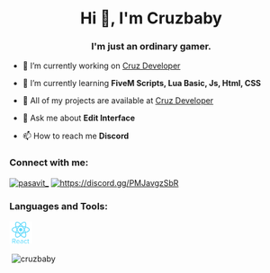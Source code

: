 <h1 align="center">Hi 👋, I'm Cruzbaby</h1>
<h3 align="center">I'm just an ordinary gamer.</h3>

- 🔭 I’m currently working on [Cruz Developer](https://discord.gg/PMJavgzSbR)

- 🌱 I’m currently learning **FiveM Scripts, Lua Basic, Js, Html, CSS**

- 👯 All of my projects are available at [Cruz Developer](https://discord.gg/PMJavgzSbR)

- 💬 Ask me about **Edit Interface**

- 📫 How to reach me **Discord**

<h3 align="left">Connect with me:</h3>
<p align="left">
<a href="https://instagram.com/pasavit_" target="blank"><img align="center" src="https://raw.githubusercontent.com/rahuldkjain/github-profile-readme-generator/master/src/images/icons/Social/instagram.svg" alt="pasavit_" height="30" width="40" /></a>
<a href="https://discord.gg/https://discord.gg/PMJavgzSbR" target="blank"><img align="center" src="https://raw.githubusercontent.com/rahuldkjain/github-profile-readme-generator/master/src/images/icons/Social/discord.svg" alt="https://discord.gg/PMJavgzSbR" height="30" width="40" /></a>
</p>

<h3 align="left">Languages and Tools:</h3>
<p align="left"> <a href="https://reactjs.org/" target="_blank" rel="noreferrer"> <img src="https://raw.githubusercontent.com/devicons/devicon/master/icons/react/react-original-wordmark.svg" alt="react" width="40" height="40"/> </a> </p>

<p>&nbsp;<img align="center" src="https://github-readme-stats.vercel.app/api?username=cruzbaby&show_icons=true&theme=dark&locale=en" alt="cruzbaby" /></p>
